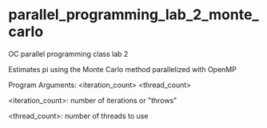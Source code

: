 # parallel_programming_lab_2_monte_carlo
OC parallel programming class lab 2

Estimates pi using the Monte Carlo method parallelized with OpenMP

Program Arguments: <iteration_count> <thread_count>

<iteration_count>: number of iterations or "throws" 

<thread_count>: number of threads to use
